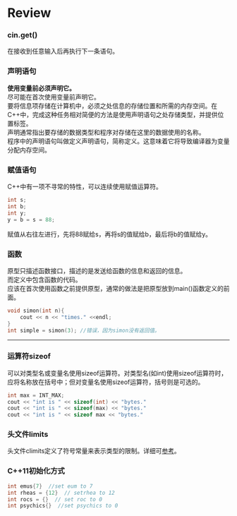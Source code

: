 # Review


### cin.get()  
在接收到任意输入后再执行下一条语句。

### 声明语句  
**使用变量前必须声明它。**  
尽可能在首次使用变量前声明它。  
要将信息项存储在计算机中，必须之处信息的存储位置和所需的内存空间。在C++中，完成这种任务相对简便的方法是使用声明语句之处存储类型，并提供位置标签。  
声明通常指出要存储的数据类型和程序对存储在这里的数据使用的名称。  
程序中的声明语句叫做定义声明语句，简称定义。这意味着它将导致编译器为变量分配内存空间。  


### 赋值语句  
C++中有一项不寻常的特性，可以连续使用赋值运算符。  
```cpp
int s;
int b;
int y;
y = b = s = 88;
```
赋值从右往左进行，先将88赋给s，再将s的值赋给b，最后将b的值赋给y。 


### 函数  
原型只描述函数接口，描述的是发送给函数的信息和返回的信息。  
而定义中包含函数的代码。  
应该在首次使用函数之前提供原型，通常的做法是把原型放到main()函数定义的前面。  
```cpp
void simon(int n){
    cout << n << "times." <<endl;
}
int simple = simon(3); //错误，因为simon没有返回值。
```

****

### 运算符sizeof  
可以对类型名或变量名使用sizeof运算符。对类型名(如int)使用sizeof运算符时，应将名称放在括号中；但对变量名使用sizeof运算符，括号则是可选的。
```cpp
int max = INT_MAX;
cout << "int is " << sizeof(int) << "bytes."
cout << "int is " << sizeof(max) << "bytes."
cout << "int is " << sizeof max << "bytes."
```

### 头文件limits  
头文件climits定义了符号常量来表示类型的限制。详细可[参考](https://www.apiref.com/cpp-zh/cpp/header/climits.html)。

### C++11初始化方式  
```cpp
int emus{7}  //set eum to 7
int rheas = {12}  // setrhea to 12
int rocs = {}  // set roc to 0
int psychics{}  //set psychics to 0
```






